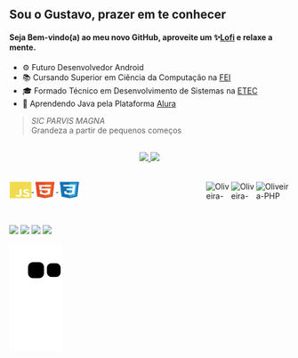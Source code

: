 ## Sou o Gustavo, prazer em te conhecer 

####  Seja Bem-vindo(a) ao meu novo GitHub, aproveite um ✨[Lofi](https://www.youtube.com/watch?v=_tV5LEBDs7w) e relaxe a mente.

- ⚙  Futuro Desenvolvedor Android
- 📚 Cursando Superior em Ciência da Computação na [FEI](https://portal.fei.edu.br) 
- 🎓 Formado Técnico em Desenvolvimento de Sistemas na [ETEC](http://www.etecjk.com)
- 🌱 Aprendendo Java pela Plataforma [Alura](https://www.alura.com.br/cursos-online-programacao/java?gclid=CjwKCAjwq-WgBhBMEiwAzKSH6HscbXIyDtQzQN3aH98RMPBKAvpUf4cpX810eLjAqBvkv7QVTIq7_hoCOcYQAvD_BwE)


>_SIC PARVIS MAGNA_\
> Grandeza a partir de pequenos começos

<br>

<div align="center" display: flex>
  <a href="https://github.com/OliveiraGusta">
  <img  height="180em" src="https://github-readme-stats.vercel.app/api?username=OliveiraGusta&show_icons=true&theme=dark&include_all_commits=true&count_private=true"/>
  <img height="180em" src="https://github-readme-streak-stats.herokuapp.com/?user=OliveiraGusta&theme=dark">
</div>
  
  <br>
<div style="display: inline_block"><br>
  <img align="center" alt="Oliveira-Js" height="30" width="40" src="https://raw.githubusercontent.com/devicons/devicon/master/icons/javascript/javascript-plain.svg">
  <img align="center" alt="Oliveira-HTML" height="30" width="40" src="https://raw.githubusercontent.com/devicons/devicon/master/icons/html5/html5-original.svg">
  <img align="center" alt="Oliveira-CSS" height="30" width="40" src="https://raw.githubusercontent.com/devicons/devicon/master/icons/css3/css3-original.svg">
  <img align="right" alt="Oliveira-PHP" height="40" width="60" src="https://cdn.jsdelivr.net/gh/devicons/devicon/icons/php/php-plain.svg" />
  <img align="right" alt="Oliveira-Java" height="35" width="45"src="https://cdn.jsdelivr.net/gh/devicons/devicon/icons/java/java-original.svg" />
  <img align="right" alt="Oliveira-MySQL" height="35" width="45"src="https://cdn.jsdelivr.net/gh/devicons/devicon/icons/mysql/mysql-original.svg" />
</div >

 <br>
<div><br>
 
  <a href = "mailto:gustavo.oliver456@gmail.com"><img src="https://img.shields.io/badge/-Gmail-%23333?style=for-the-badge&logo=gmail&logoColor=white" target="_blank"></a>
  <a href="https://www.linkedin.com/in/oliveiragusta" target="_blank"><img src="https://img.shields.io/badge/-LinkedIn-%230077B5?style=for-the-badge&logo=linkedin&logoColor=white" target="_blank"></a>
    <a href="https://api.whatsapp.com/send?phone=5511999962796&text=Ol%C3%A1%2C%20vi%20seu%20perfil%20no%20GitHub" target="_blank"><img src="https://img.shields.io/badge/WhatsApp-25D366?style=for-the-badge&logo=whatsapp&logoColor=white" target="_blank"></a>
   <a href="https://t.me/Oliveira_Guxta" target="_blank"><img src="https://img.shields.io/badge/Telegram-2CA5E0?style=for-the-badge&logo=telegram&logoColor=white" target="_blank"></a>
  
   ![Snake animation](https://github.com/OliveiraGusta/OliveiraGusta/blob/output/github-contribution-grid-snake.svg)
  </div>
  

